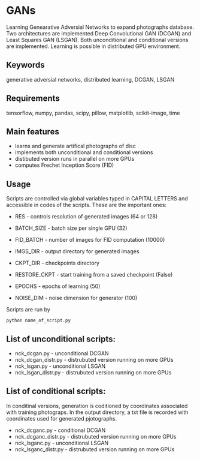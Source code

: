 # GANs
Learning Genearative Adversial Networks to expand photographs database. Two architectures are implemented Deep Convolutional GAN (DCGAN) and Least Squares GAN (LSGAN). Both unconditional and conditional versions are implemented. Learning is possible in distributed GPU environment.

## Keywords
generative adversial networks, distributed learning, DCGAN, LSGAN

## Requirements

tensorflow, numpy, pandas, scipy, pillow, matplotlib, scikit-image, time

## Main features
- learns and generate artifical photographs of disc
- implements both unconditional and conditional versions
- distibuted version runs in parallel on more GPUs
- computes Frechet Inception Score (FID)

## Usage
Scripts are controlled via global variables typed in CAPITAL LETTERS and accessible in codes of the scripts. These are the important ones:

- RES - controls resolution of generated images (64 or 128)
- BATCH_SIZE - batch size per single GPU (32)
- FID_BATCH - number of images for FID computation (10000)

- IMGS_DIR - output directory for generated images
- CKPT_DIR - checkpoints directory
- RESTORE_CKPT - start training from a saved checkpoint (False)

- EPOCHS - epochs of learning (50)
- NOISE_DIM - noise dimension for generator (100)

Scripts are run by
```
python name_of_script.py
```

## List of unconditional scripts:
- nck_dcgan.py - unconditional DCGAN
- nck_dcgan_distr.py - distrubuted version running on more GPUs
- nck_lsgan.py - unconditional LSGAN
- nck_lsgan_distr.py - distrubuted version running on more GPUs

## List of conditional scripts:
In conditinal versions, generation is coditioned by coordinates associated with training photograps. In the output directory, a txt file is recorded with coordinates used for generated pjotographs.

- nck_dcganc.py - conditional DCGAN
- nck_dcganc_distr.py - distrubuted version running on more GPUs
- nck_lsganc.py - unconditional LSGAN
- nck_lsganc_distr.py - distrubuted version running on more GPUs
